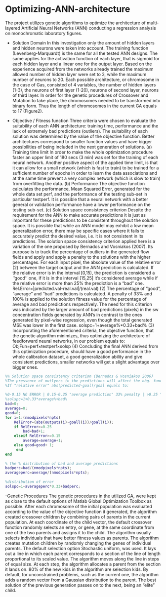 # Optimizing-ANN-architecture
The project utilizes genetic algorithms to optimize the architecture of multi-layered Artificial Neural Networks (ANN) conducting a regression analysis on monochromatic laboratory figures.

- Solution Domain
In this investigation only the amount of hidden layers and hidden neurons were taken into account. The training function (Levenberg-Marquardt) is the same for all the tested ANN designs. The same applies for the activation function of each layer, that is sigmoid for each hidden layer and a linear one for the output layer. Based on the experience acquired from the networks already trained the maximum allowed number of hidden layer were set to 3, while the maximum number of neurons to 20. Each possible architecture, or chromosome in the case of Gas, consisted of 4 variables, the number of hidden layers (1-3), the neurons of first layer (1-20), neurons of second layer, neurons of third layer. In order for the genetic procedures of Crossover and Mutation to take place, the chromosomes needed to be transformed into binary form. Thus the length of chromosomes in the current GA equals to 17 (Figure2).

- Objective / Fitness function
Three criteria were chosen to evaluate the suitability of each ANN architecture: training time, performance and the lack of extremely bad predictions (outliers). The suitability of each solution was determined by the value of the objective function. Better architectures correspond to smaller function values and have bigger possibilities of being included in the next generation of solutions.
(a) Training time limit
In order to make the whole optimization procedure faster an upper limit of 180 secs (3 min) was set for the training of each neural network. Another positive aspect of the applied time limit, is that it can allow for a small network (which is fast to train) to be trained for a sufficient number of epochs in order to learn the data associations and at the same time prevent a very complex network (which is slow to train) from overfitting the data.
(b) Performance
The objective function calculates the performance, Mean Squared Error, generated for the whole data set perf, and the performance of the testing sub-set in particular testperf.  It is possible that a neural network with a better general or validation performance have a lower performance on the testing sub-set. 
(c) Solution space consistency criterion
Despite the requirement for the ANN to make accurate predictions it is just as important for these predictions to be consistent throughout the solution space. It is possible that while an ANN model may exhibit a low mean generalization error, there may be specific cases where it fails to accurately predict the desired value, i.e. it is not consistent in its predictions. The solution space consistency criterion applied here is a variation of the one proposed by Bernados and Vosniakos (2007). Its purpose is to track the percentage of outliers in the generated flow fields and apply and apply a penalty to the solutions with the higher percentages.
For each input pixel, the absolute value of the relative error (2) between the target output and the ANN prediction is calculated. If the relative error is in the interval [0,15), the prediction is considered a ‘‘good’’ one, if it is in the interval [15,25] it’s considered average while if the relative error is more than 25% the prediction is a “bad” one.
Rel.Error=|predicted.val-real.val|/(real.val)  (2)
The percentage of “good”, “average” and “bad” predictions is calculated. A penalty of 33% and 100% is applied to the solution fitness value for the percentage of average and bad predictions respectively. The need for this criterion was indicated by the larger amount of bad predictions (pixels) in the sw concentration fields generated by ANN’s in contrast to the ones generated by pixel-wise regression, even though the total generated MSE was lower in the first case.
solspc=1+average%*0.33+bad% (3)
Incorporating the aforementioned criteria, the objective function, that the genetic algorithm minimizes, thus optimizing the architecture of feedforward neural networks, in our problem equals to:
ObjFun=perf×testperf×solsp (4)
Concluding the final ANN derived from this optimization procedure, should have a good performance in the whole calibration dataset, a good generalization ability and give consistent predictions, smaller networks will get a slight advantage over bigger ones. 
```Matlab
%% Solution space consistency criterion (Bernados & Vosniakos 2006)
%The pressence of outlyers in the predictions will affect the obg. function
%If "relative error" abs(predicted-goal)/goal equals to:
 
%0-0.15 NO ERROR | 0.15-0.25 "average prediction" 33% penalty | >0.25 "bad prediction" 100% penalty
%solspc=1+0.33*average%+bad%
bad=0;
average=0;
good=0;
for i=1:(nmodpixels*npts)
    RelError=(abs(outputs(i)-goall(i))/goall(i));
    if RelError>=0.25
        bad=bad+1;
    elseif RelError>=0.15
        average=average+1;  
    else good=good+ 1;
     end
end
 
% the % distribution of bad and average predictions
badperc=bad/(nmodpixels*npts);
averageperc=average/(nmodpixels*npts);
 
%distribution of error
solspc=1+averageperc*0.33+badperc;
```
-Genetic Procedures
The genetic procedures in the utilized GA, were kept as close to the default options of Matlab Global Optimization Toolbox as possible. After each chromosome of the initial population was evaluated according to the value of the objective function it generated, the algorithm created crossover children by combining pairs of parents in the current population. At each coordinate of the child vector, the default crossover function randomly selects an entry, or gene, at the same coordinate from one of the two parents and assigns it to the child. The algorithm usually selects individuals that have better fitness values as parents. The algorithm creates mutation children by randomly changing the genes of individual parents. The default selection option Stochastic uniform, was used. It lays out a line in which each parent corresponds to a section of the line of length proportional to its scaled value. The algorithm moves along the line in steps of equal size. At each step, the algorithm allocates a parent from the section it lands on. 80% of the new kids in the algorithm are selection kids. By default, for unconstrained problems, such as the current one, the algorithm adds a random vector from a Gaussian distribution to the parent. The best solution of the previous generation passes on to the next, being an “elite” child. 

